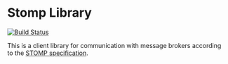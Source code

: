 # Stomp Library

[![Build Status](https://travis-ci.org/lancomsystems/stomp.svg?branch=master)](https://travis-ci.org/lancomsystems/stomp)

This is a client library for communication with message brokers according to the [STOMP specification](https://stomp.github.io/).
